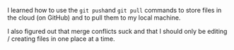 I learned how to use the ```git push```and ```git pull``` commands to store files in the cloud (on GitHub) and to pull them to my local machine.

I also figured out that merge conflicts suck and that I should only be editing / creating files in one place at a time.
